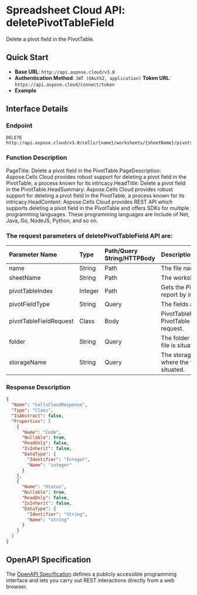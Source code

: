 # **Spreadsheet Cloud API: deletePivotTableField**

Delete a pivot field in the PivotTable. 

## **Quick Start**

- **Base URL**: `http://api.aspose.cloud/v3.0`
- **Authentication Method**: `JWT (OAuth2, application)`  **Token URL**: `https://api.aspose.cloud/connect/token`
- **Example** 
<script src="https://gist.github.com/aspose-cells-cloud-gists/8a5b324fdf3e574dbd747c1a1e24b05d.js?file=Example30_DeletePivotTableField.cs"></script>

## **Interface Details**

### **Endpoint** 

```
DELETE http://api.aspose.cloud/v3.0/cells/{name}/worksheets/{sheetName}/pivottables/{pivotTableIndex}/PivotField
```

### **Function Description**
PageTitle: Delete a pivot field in the PivotTable.PageDescription: Aspose.Cells Cloud provides robust support for deleting a pivot field in the PivotTable, a process known for its intricacy.HeadTitle: Delete a pivot field in the PivotTable.HeadSummary: Aspose.Cells Cloud provides robust support for deleting a pivot field in the PivotTable, a process known for its intricacy.HeadContent: Aspose.Cells Cloud provides REST API which supports deleting a pivot field in the PivotTable and offers SDKs for multiple programming languages. These programming languages are include of Net, Java, Go, NodeJS, Python, and so on.

### The request parameters of **deletePivotTableField** API are: 

| Parameter Name | Type | Path/Query String/HTTPBody | Description | 
| :- | :- | :- |:- | 
|name|String|Path|The file name.|
|sheetName|String|Path|The worksheet name.|
|pivotTableIndex|Integer|Path|Gets the PivotTable report by index.|
|pivotFieldType|String|Query|The fields area type.|
|pivotTableFieldRequest|Class|Body|PivotTableFieldRequest PivotTable field request.|
|folder|String|Query|The folder where the file is situated.|
|storageName|String|Query|The storage name where the file is situated.|


### **Response Description**
```json
{
  "Name": "CellsCloudResponse",
  "Type": "Class",
  "IsAbstract": false,
  "Properties": [
    {
      "Name": "Code",
      "Nullable": true,
      "ReadOnly": false,
      "IsInherit": false,
      "DataType": {
        "Identifier": "Integer",
        "Name": "integer"
      }
    },
    {
      "Name": "Status",
      "Nullable": true,
      "ReadOnly": false,
      "IsInherit": false,
      "DataType": {
        "Identifier": "String",
        "Name": "string"
      }
    }
  ]
}
```

## OpenAPI Specification

The [OpenAPI Specification](https://reference.aspose.cloud/cells/#/PivotTablesController/DeletePivotTableField) defines a publicly accessible programming interface and lets you carry out REST interactions directly from a web browser.

